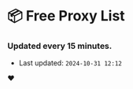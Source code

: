 # :package: Free Proxy List
### Updated every 15 minutes.

- Last updated: `2024-10-31 12:12`

:heart:
